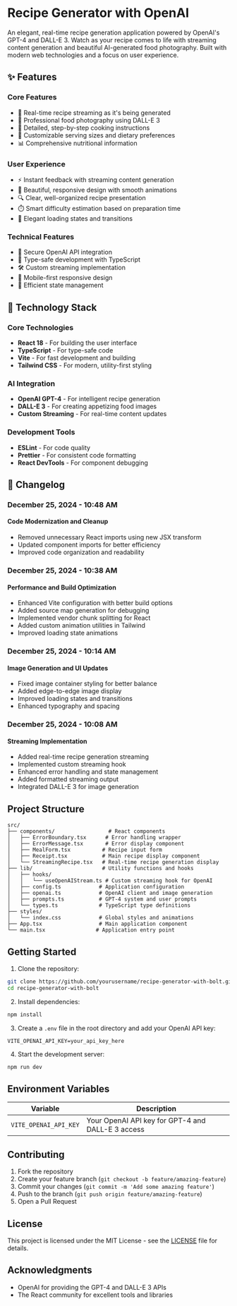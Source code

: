 # Recipe Generator with OpenAI

An elegant, real-time recipe generation application powered by OpenAI's GPT-4 and DALL-E 3. Watch as your recipe comes to life with streaming content generation and beautiful AI-generated food photography. Built with modern web technologies and a focus on user experience.

## ✨ Features

### Core Features
- 🔄 Real-time recipe streaming as it's being generated
- 📸 Professional food photography using DALL-E 3
- 📝 Detailed, step-by-step cooking instructions
- 🥗 Customizable serving sizes and dietary preferences
- 📊 Comprehensive nutritional information

### User Experience
- ⚡ Instant feedback with streaming content generation
- 🎨 Beautiful, responsive design with smooth animations
- 🔍 Clear, well-organized recipe presentation
- ⏱️ Smart difficulty estimation based on preparation time
- 💫 Elegant loading states and transitions

### Technical Features
- 🔐 Secure OpenAI API integration
- 🎯 Type-safe development with TypeScript
- 🛠️ Custom streaming implementation
- 📱 Mobile-first responsive design
- 🔄 Efficient state management

## 🚀 Technology Stack

### Core Technologies
- **React 18** - For building the user interface
- **TypeScript** - For type-safe code
- **Vite** - For fast development and building
- **Tailwind CSS** - For modern, utility-first styling

### AI Integration
- **OpenAI GPT-4** - For intelligent recipe generation
- **DALL-E 3** - For creating appetizing food images
- **Custom Streaming** - For real-time content updates

### Development Tools
- **ESLint** - For code quality
- **Prettier** - For consistent code formatting
- **React DevTools** - For component debugging

## 📝 Changelog

### December 25, 2024 - 10:48 AM
#### Code Modernization and Cleanup
- Removed unnecessary React imports using new JSX transform
- Updated component imports for better efficiency
- Improved code organization and readability

### December 25, 2024 - 10:38 AM
#### Performance and Build Optimization
- Enhanced Vite configuration with better build options
- Added source map generation for debugging
- Implemented vendor chunk splitting for React
- Added custom animation utilities in Tailwind
- Improved loading state animations

### December 25, 2024 - 10:14 AM
#### Image Generation and UI Updates
- Fixed image container styling for better balance
- Added edge-to-edge image display
- Improved loading states and transitions
- Enhanced typography and spacing

### December 25, 2024 - 10:08 AM
#### Streaming Implementation
- Added real-time recipe generation streaming
- Implemented custom streaming hook
- Enhanced error handling and state management
- Added formatted streaming output
- Integrated DALL-E 3 for image generation

## Project Structure

```
src/
├── components/                 # React components
│   ├── ErrorBoundary.tsx      # Error handling wrapper
│   ├── ErrorMessage.tsx       # Error display component
│   ├── MealForm.tsx          # Recipe input form
│   ├── Receipt.tsx           # Main recipe display component
│   └── StreamingRecipe.tsx   # Real-time recipe generation display
├── lib/                      # Utility functions and hooks
│   ├── hooks/               
│   │   └── useOpenAIStream.ts # Custom streaming hook for OpenAI
│   ├── config.ts            # Application configuration
│   ├── openai.ts            # OpenAI client and image generation
│   ├── prompts.ts           # GPT-4 system and user prompts
│   └── types.ts             # TypeScript type definitions
├── styles/
│   └── index.css            # Global styles and animations
├── App.tsx                  # Main application component
└── main.tsx                # Application entry point
```

## Getting Started

1. Clone the repository:
```bash
git clone https://github.com/yourusername/recipe-generator-with-bolt.git
cd recipe-generator-with-bolt
```

2. Install dependencies:
```bash
npm install
```

3. Create a `.env` file in the root directory and add your OpenAI API key:
```env
VITE_OPENAI_API_KEY=your_api_key_here
```

4. Start the development server:
```bash
npm run dev
```

## Environment Variables

| Variable | Description |
|----------|-------------|
| `VITE_OPENAI_API_KEY` | Your OpenAI API key for GPT-4 and DALL-E 3 access |

## Contributing

1. Fork the repository
2. Create your feature branch (`git checkout -b feature/amazing-feature`)
3. Commit your changes (`git commit -m 'Add some amazing feature'`)
4. Push to the branch (`git push origin feature/amazing-feature`)
5. Open a Pull Request

## License

This project is licensed under the MIT License - see the [LICENSE](LICENSE) file for details.

## Acknowledgments

- OpenAI for providing the GPT-4 and DALL-E 3 APIs
- The React community for excellent tools and libraries